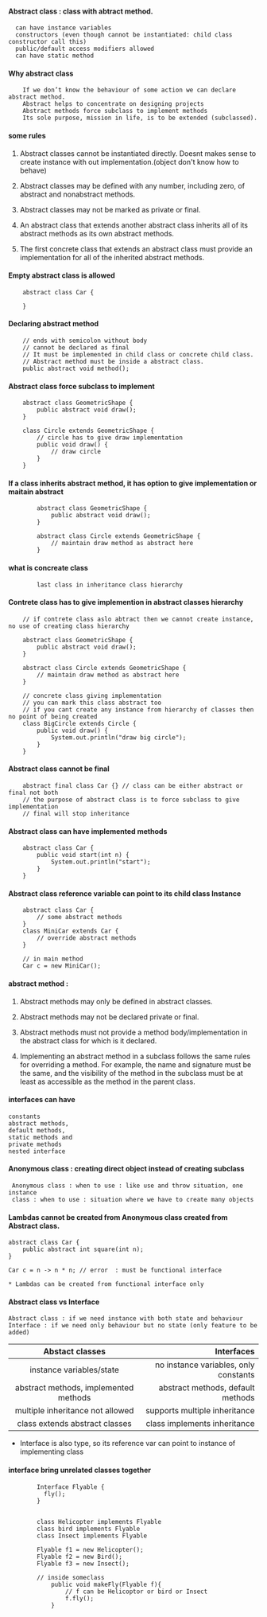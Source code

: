 #### Abstract class : class with abtract method.
    
      can have instance variables
      constructors (even though cannot be instantiated: child class constructor call this)
      public/default access modifiers allowed        
      can have static method
      
#### Why abstract class

        If we don’t know the behaviour of some action we can declare abstract method.
        Abstract helps to concentrate on designing projects
        Abstract methods force subclass to implement methods
        Its sole purpose, mission in life, is to be extended (subclassed).       

#### some rules 

1. Abstract classes cannot be instantiated directly. 
    Doesnt makes sense to create instance with out implementation.(object don't know how to behave)

2. Abstract classes may be defined with any number, including zero, of abstract and nonabstract methods.

3. Abstract classes may not be marked as private or final.

4. An abstract class that extends another abstract class inherits all of its abstract methods
as its own abstract methods.

5. The first concrete class that extends an abstract class must provide an implementation
for all of the inherited abstract methods.


#### Empty abstract class is allowed

        abstract class Car {

        }

#### Declaring abstract method

        // ends with semicolon without body
        // cannot be declared as final
        // It must be implemented in child class or concrete child class.
        // Abstract method must be inside a abstract class.
        public abstract void method();
        
#### Abstract class force subclass to implement

        abstract class GeometricShape {
            public abstract void draw();
        }

        class Circle extends GeometricShape {
            // circle has to give draw implementation
            public void draw() {
                // draw circle
            }
        }

#### If a class inherits abstract method, it has option to give implementation or maitain abstract

            abstract class GeometricShape {
                public abstract void draw();
            }

            abstract class Circle extends GeometricShape {
                // maintain draw method as abstract here
            }

#### what is concreate class

            last class in inheritance class hierarchy

#### Contrete class has to give implemention in abstract classes hierarchy 
    
        // if contrete class aslo abtract then we cannot create instance, no use of creating class hierarchy
        
        abstract class GeometricShape {
            public abstract void draw();
        }

        abstract class Circle extends GeometricShape {
            // maintain draw method as abstract here
        }

        // concrete class giving implementation
        // you can mark this class abstract too
        // if you cant create any instance from hierarchy of classes then no point of being created
        class BigCircle extends Circle {
            public void draw() {
                System.out.println("draw big circle");
            }
        }


#### Abstract class cannot be final

        abstract final class Car {} // class can be either abstract or final not both
        // the purpose of abstract class is to force subclass to give implementation
        // final will stop inheritance

#### Abstract class can have implemented methods

        abstract class Car {
            public void start(int n) {
                System.out.println("start");
            }
        }


#### Abstract class reference variable can point to its child class Instance

        abstract class Car {
            // some abstract methods
        }
        class MiniCar extends Car {
            // override abstract methods
        }
        
        // in main method
        Car c = new MiniCar();

#### abstract method : 

1. Abstract methods may only be defined in abstract classes.

2. Abstract methods may not be declared private or final.

3. Abstract methods must not provide a method body/implementation in the abstract
class for which is it declared.

4. Implementing an abstract method in a subclass follows the same rules for overriding a
method. For example, the name and signature must be the same, and the visibility of
the method in the subclass must be at least as accessible as the method in the parent
class.

#### interfaces can have 

    constants
    abstract methods, 
    default methods, 
    static methods and 
    private methods
    nested interface



#### Anonymous class : creating direct object instead of creating subclass

     Anonymous class : when to use : like use and throw situation, one instance
     class : when to use : situation where we have to create many objects 
     
#### Lambdas cannot be created from Anonymous class created from Abstract class.
    
    abstract class Car {
        public abstract int square(int n);
    }
    
    Car c = n -> n * n; // error  : must be functional interface
    
    * Lambdas can be created from functional interface only


#### Abstract class vs Interface

    Abstract class : if we need instance with both state and behaviour
    Interface : if we need only behaviour but no state (only feature to be added)
    
 | Abstact classes     | Interfaces        |
 |:-------------------:| -----------------:|
 | instance variables/state | no instance variables, only constants |
 | abstract methods, implemented methods | abstract methods, default methods   |
 | multiple inheritance not allowed      | supports multiple inheritance    |
 | class extends abstract classes      | class implements inheritance    |


* Interface is also type, so its reference var can point to instance of implementing class

#### interface bring unrelated classes together


            Interface Flyable {
              fly();
            }

            
            class Helicopter implements Flyable
            class bird implements Flyable
            class Insect implements Flyable
            
            Flyable f1 = new Helicopter();
            Flyable f2 = new Bird();
            Flyable f3 = new Insect();
            
            // inside someclass
                public void makeFly(Flyable f){
                    // f can be Helicoptor or bird or Insect
                    f.fly();
                }
